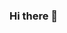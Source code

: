### Hi there 👋

<!--
**larisasav22/larisasav22** is a ✨ _special_ ✨ repository because its `README.md` (this file) appears on your GitHub profile.

Here are some ideas to get you started:

- 🔭 I’m currently working on ...life
- 🌱 I’m currently learning ...life
- 👯 I’m looking to collaborate on .happy life..
- 🤔 I’m looking for help with ...news
- 💬 Ask me about ...happy life
- 📫 How to reach me: .here..
- 😄 Pronouns: ...ok
- ⚡ Fun fact: .i am fishwoman)))..
-->

